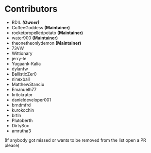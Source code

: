 # Contributors

- RDIL ***(Owner)***
- CoffeeGoddess **(Maintainer)**
- rocketpropelledpotato **(Maintainer)**
- water900 **(Maintainer)**
- theonetheonlydemon **(Maintainer)**
- 73VW
- Wittionary
- jerry-le
- Yugaank-Kalia
- dylanfw
- BallisticZer0
- ninexball
- MatthewStanciu
- Emanuelh77
- kritokrator
- danieldeveloper001
- brndmfrd
- kurokochin
- brtln
- Plutoberth
- DirtySoc
- amrutha3

(If anybody got missed or wants to be removed from the list open a PR please)
